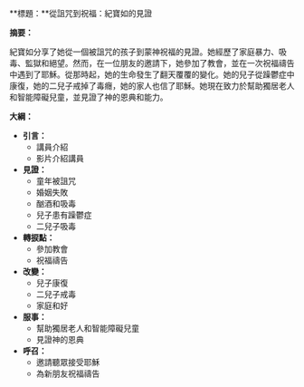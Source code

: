 **標題：**從詛咒到祝福：紀寶如的見證

**摘要：**

紀寶如分享了她從一個被詛咒的孩子到蒙神祝福的見證。她經歷了家庭暴力、吸毒、監獄和絕望。然而，在一位朋友的邀請下，她參加了教會，並在一次祝福禱告中遇到了耶穌。從那時起，她的生命發生了翻天覆覆的變化。她的兒子從躁鬱症中康復，她的二兒子戒掉了毒癮，她的家人也信了耶穌。她現在致力於幫助獨居老人和智能障礙兒童，並見證了神的恩典和能力。

**大綱：**

* **引言：**
    * 講員介紹
    * 影片介紹講員
* **見證：**
    * 童年被詛咒
    * 婚姻失敗
    * 酗酒和吸毒
    * 兒子患有躁鬱症
    * 二兒子吸毒
* **轉捩點：**
    * 參加教會
    * 祝福禱告
* **改變：**
    * 兒子康復
    * 二兒子戒毒
    * 家庭和好
* **服事：**
    * 幫助獨居老人和智能障礙兒童
    * 見證神的恩典
* **呼召：**
    * 邀請聽眾接受耶穌
    * 為新朋友祝福禱告